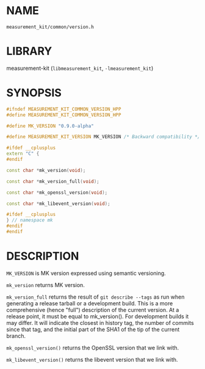 # NAME

`measurement_kit/common/version.h`

# LIBRARY

measurement-kit (`libmeasurement_kit`, `-lmeasurement_kit`)

# SYNOPSIS

```C++
#ifndef MEASUREMENT_KIT_COMMON_VERSION_HPP
#define MEASUREMENT_KIT_COMMON_VERSION_HPP

#define MK_VERSION "0.9.0-alpha"

#define MEASUREMENT_KIT_VERSION MK_VERSION /* Backward compatibility */

#ifdef __cplusplus
extern "C" {
#endif

const char *mk_version(void);

const char *mk_version_full(void);

const char *mk_openssl_version(void);

const char *mk_libevent_version(void);

#ifdef __cplusplus
} // namespace mk
#endif
#endif
```

# DESCRIPTION

`MK_VERSION` is MK version expressed using semantic versioning.

`mk_version` returns MK version.

`mk_version_full` returns the result of `git describe --tags` as run when generating a release tarball or a development build. This is a more comprehensive (hence "full") description of the current version. At a release point, it must be equal to mk_version(). For development builds it may differ. It will indicate the closest in history tag, the number of commits since that tag, and the initial part of the SHA1 of the tip of the current branch.

`mk_openssl_version()` returns the OpenSSL version that we link with.

`mk_libevent_version()` returns the libevent version that we link with.

